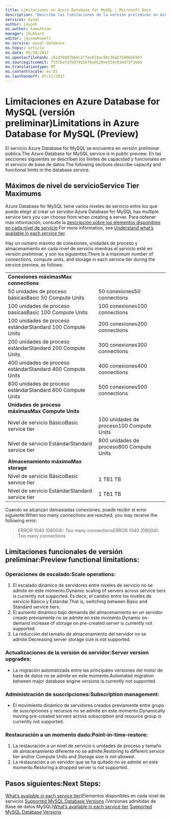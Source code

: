 ```yaml
---
title: Limitaciones en Azure Database for MySQL | Microsoft Docs
description: "Describe las limitaciones de la versión preliminar en Azure Database for MySQL."
services: mysql
author: jasonh
ms.author: kamathsun
manager: jhubbard
editor: jasonwhowell
ms.service: mysql-database
ms.topic: article
ms.date: 05/10/2017
ms.openlocfilehash: c61d70897b66c2ffee819ac98c38ab75000db907
ms.sourcegitcommit: f537befafb079256fba0529ee554c034d73f36b0
ms.translationtype: MT
ms.contentlocale: es-ES
ms.lasthandoff: 07/11/2017
---
```

# <a name="limitations-in-azure-database-for-mysql-preview"></a><span data-ttu-id="00502-103">Limitaciones en Azure Database for MySQL (versión preliminar)</span><span class="sxs-lookup"><span data-stu-id="00502-103">Limitations in Azure Database for MySQL (Preview)</span></span>
<span data-ttu-id="00502-104">El servicio Azure Database for MySQL se encuentra en versión preliminar pública.</span><span class="sxs-lookup"><span data-stu-id="00502-104">The Azure Database for MySQL service is in public preview.</span></span> <span data-ttu-id="00502-105">En las secciones siguientes se describen los límites de capacidad y funcionales en el servicio de base de datos.</span><span class="sxs-lookup"><span data-stu-id="00502-105">The following sections describe capacity and functional limits in the database service.</span></span>

## <a name="service-tier-maximums"></a><span data-ttu-id="00502-106">Máximos de nivel de servicio</span><span class="sxs-lookup"><span data-stu-id="00502-106">Service Tier Maximums</span></span>
<span data-ttu-id="00502-107">Azure Database for MySQL tiene varios niveles de servicio entre los que puede elegir al crear un servidor.</span><span class="sxs-lookup"><span data-stu-id="00502-107">Azure Database for MySQL has multiple service tiers you can choose from when creating a server.</span></span> <span data-ttu-id="00502-108">Para obtener más información, consulte la [descripción sobre los elementos disponibles en cada nivel de servicio](concepts-service-tiers.md).</span><span class="sxs-lookup"><span data-stu-id="00502-108">For more information, see [Understand what’s available in each service tier](concepts-service-tiers.md).</span></span>  

<span data-ttu-id="00502-109">Hay un número máximo de conexiones, unidades de proceso y almacenamiento en cada nivel de servicio mientras el servicio esté en versión preliminar, y son los siguientes:</span><span class="sxs-lookup"><span data-stu-id="00502-109">There is a maximum number of connections, compute units, and storage in each service tier during the service preview, as follows:</span></span> 

|                            |                   |
| :------------------------- | :---------------- |
| <span data-ttu-id="00502-110">**Conexiones máximas**</span><span class="sxs-lookup"><span data-stu-id="00502-110">**Max connections**</span></span>        |                   |
| <span data-ttu-id="00502-111">50 unidades de proceso básicas</span><span class="sxs-lookup"><span data-stu-id="00502-111">Basic 50 Compute Units</span></span>     | <span data-ttu-id="00502-112">50 conexiones</span><span class="sxs-lookup"><span data-stu-id="00502-112">50 connections</span></span>    |
| <span data-ttu-id="00502-113">100 unidades de proceso básicas</span><span class="sxs-lookup"><span data-stu-id="00502-113">Basic 100 Compute Units</span></span>    | <span data-ttu-id="00502-114">100 conexiones</span><span class="sxs-lookup"><span data-stu-id="00502-114">100 connections</span></span>   |
| <span data-ttu-id="00502-115">100 unidades de proceso estándar</span><span class="sxs-lookup"><span data-stu-id="00502-115">Standard 100 Compute Units</span></span> | <span data-ttu-id="00502-116">200 conexiones</span><span class="sxs-lookup"><span data-stu-id="00502-116">200 connections</span></span>   |
| <span data-ttu-id="00502-117">200 unidades de proceso estándar</span><span class="sxs-lookup"><span data-stu-id="00502-117">Standard 200 Compute Units</span></span> | <span data-ttu-id="00502-118">300 conexiones</span><span class="sxs-lookup"><span data-stu-id="00502-118">300 connections</span></span>   |
| <span data-ttu-id="00502-119">400 unidades de proceso estándar</span><span class="sxs-lookup"><span data-stu-id="00502-119">Standard 400 Compute Units</span></span> | <span data-ttu-id="00502-120">400 conexiones</span><span class="sxs-lookup"><span data-stu-id="00502-120">400 connections</span></span>   |
| <span data-ttu-id="00502-121">800 unidades de proceso estándar</span><span class="sxs-lookup"><span data-stu-id="00502-121">Standard 800 Compute Units</span></span> | <span data-ttu-id="00502-122">500 conexiones</span><span class="sxs-lookup"><span data-stu-id="00502-122">500 connections</span></span>   |
| <span data-ttu-id="00502-123">**Unidades de proceso máximas**</span><span class="sxs-lookup"><span data-stu-id="00502-123">**Max Compute Units**</span></span>      |                   |
| <span data-ttu-id="00502-124">Nivel de servicio Básico</span><span class="sxs-lookup"><span data-stu-id="00502-124">Basic service tier</span></span>         | <span data-ttu-id="00502-125">100 unidades de proceso</span><span class="sxs-lookup"><span data-stu-id="00502-125">100 Compute Units</span></span> |
| <span data-ttu-id="00502-126">Nivel de servicio Estándar</span><span class="sxs-lookup"><span data-stu-id="00502-126">Standard service tier</span></span>      | <span data-ttu-id="00502-127">800 unidades de proceso</span><span class="sxs-lookup"><span data-stu-id="00502-127">800 Compute Units</span></span> |
| <span data-ttu-id="00502-128">**Almacenamiento máximo**</span><span class="sxs-lookup"><span data-stu-id="00502-128">**Max storage**</span></span>            |                   |
| <span data-ttu-id="00502-129">Nivel de servicio Básico</span><span class="sxs-lookup"><span data-stu-id="00502-129">Basic service tier</span></span>         | <span data-ttu-id="00502-130">1 TB</span><span class="sxs-lookup"><span data-stu-id="00502-130">1 TB</span></span>              |
| <span data-ttu-id="00502-131">Nivel de servicio Estándar</span><span class="sxs-lookup"><span data-stu-id="00502-131">Standard service tier</span></span>      | <span data-ttu-id="00502-132">1 TB</span><span class="sxs-lookup"><span data-stu-id="00502-132">1 TB</span></span>              |

<span data-ttu-id="00502-133">Cuando se alcanzan demasiadas conexiones, puede recibir el error siguiente:</span><span class="sxs-lookup"><span data-stu-id="00502-133">When too many connections are reached, you may receive the following error:</span></span>
> <span data-ttu-id="00502-134">ERROR 1040 (08004): Too many connections</span><span class="sxs-lookup"><span data-stu-id="00502-134">ERROR 1040 (08004): Too many connections</span></span>

## <a name="preview-functional-limitations"></a><span data-ttu-id="00502-135">Limitaciones funcionales de versión preliminar:</span><span class="sxs-lookup"><span data-stu-id="00502-135">Preview functional limitations:</span></span>
### <a name="scale-operations"></a><span data-ttu-id="00502-136">Operaciones de escalado:</span><span class="sxs-lookup"><span data-stu-id="00502-136">Scale operations:</span></span>
1.  <span data-ttu-id="00502-137">El escalado dinámico de servidores entre niveles de servicio no se admite en este momento.</span><span class="sxs-lookup"><span data-stu-id="00502-137">Dynamic scaling of servers across service tiers is currently not supported.</span></span> <span data-ttu-id="00502-138">Es decir, el cambio entre los niveles de servicio Básico y Estándar.</span><span class="sxs-lookup"><span data-stu-id="00502-138">That is, switching between Basic and Standard service tiers.</span></span>
2.  <span data-ttu-id="00502-139">El aumento dinámico bajo demanda del almacenamiento en un servidor creado previamente no se admite en este momento.</span><span class="sxs-lookup"><span data-stu-id="00502-139">Dynamic on-demand increase of storage on pre-created server is currently not supported.</span></span>
3.  <span data-ttu-id="00502-140">La reducción del tamaño de almacenamiento del servidor no se admite.</span><span class="sxs-lookup"><span data-stu-id="00502-140">Decreasing server storage size is not supported.</span></span>

### <a name="server-version-upgrades"></a><span data-ttu-id="00502-141">Actualizaciones de la versión de servidor:</span><span class="sxs-lookup"><span data-stu-id="00502-141">Server version upgrades:</span></span>
- <span data-ttu-id="00502-142">La migración automatizada entre las principales versiones del motor de base de datos no se admite en este momento.</span><span class="sxs-lookup"><span data-stu-id="00502-142">Automated migration between major database engine versions is currently not supported.</span></span>

### <a name="subscription-management"></a><span data-ttu-id="00502-143">Administración de suscripciones:</span><span class="sxs-lookup"><span data-stu-id="00502-143">Subscription management:</span></span>
- <span data-ttu-id="00502-144">El movimiento dinámico de servidores creados previamente entre grupo de suscripciones y recursos no se admite en este momento.</span><span class="sxs-lookup"><span data-stu-id="00502-144">Dynamically moving pre-created servers across subscription and resource group is currently not supported.</span></span>

### <a name="point-in-time-restore"></a><span data-ttu-id="00502-145">Restauración a un momento dado:</span><span class="sxs-lookup"><span data-stu-id="00502-145">Point-in-time-restore:</span></span>
1.  <span data-ttu-id="00502-146">La restauración a un nivel de servicio o unidades de proceso y tamaño de almacenamiento diferente no se admite.</span><span class="sxs-lookup"><span data-stu-id="00502-146">Restoring to different service tier and/or Compute Units and Storage size is not allowed.</span></span>
2.  <span data-ttu-id="00502-147">La restauración a un servidor que se ha quitado no se admite en este momento.</span><span class="sxs-lookup"><span data-stu-id="00502-147">Restoring a dropped server is not supported.</span></span>

## <a name="next-steps"></a><span data-ttu-id="00502-148">Pasos siguientes:</span><span class="sxs-lookup"><span data-stu-id="00502-148">Next Steps:</span></span>
<span data-ttu-id="00502-149">[What’s available in each service tier](concepts-service-tiers.md)(Elementos disponibles en cada nivel de servicio)
[Supported MySQL Database Versions](concepts-supported-versions.md) (Versiones admitidas de Base de datos MySQL)</span><span class="sxs-lookup"><span data-stu-id="00502-149">[What’s available in each service tier](concepts-service-tiers.md)
[Supported MySQL Database Versions](concepts-supported-versions.md)</span></span>
